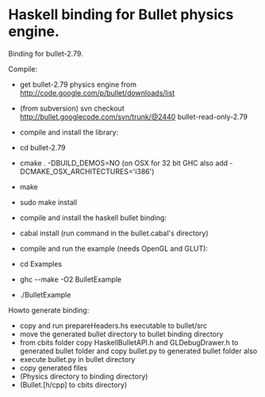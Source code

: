 Haskell binding for Bullet physics engine.
======

Binding for bullet-2.79.

Compile:
 * get bullet-2.79 physics engine from http://code.google.com/p/bullet/downloads/list
  * (from subversion) svn checkout http://bullet.googlecode.com/svn/trunk/@2440 bullet-read-only-2.79

 * compile and install the library:
  * cd bullet-2.79
  * cmake . -DBUILD_DEMOS=NO (on OSX for 32 bit GHC also add -DCMAKE_OSX_ARCHITECTURES='i386')
  * make
  * sudo make install

 * compile and install the haskell bullet binding:
  * cabal install (run command in the bullet.cabal's directory)

 * compile and run the example (needs OpenGL and GLUT):
  * cd Examples
  * ghc --make -O2 BulletExample
  * ./BulletExample

Howto generate binding:
 * copy and run prepareHeaders.hs executable to bullet/src
 * move the generated bullet directory to bullet binding directory
 * from cbits folder copy HaskellBulletAPI.h and GLDebugDrawer.h to generated bullet folder
      and copy bullet.py to generated bullet folder also
 * execute bullet.py in bullet directory
 * copy generated files
  * (Physics directory to binding directory)
  * (Bullet.[h/cpp] to cbits directory)
